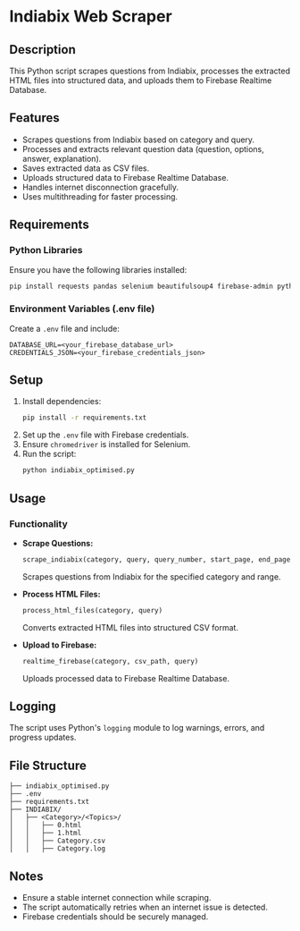 # Indiabix Web Scraper

## Description
This Python script scrapes questions from Indiabix, processes the extracted HTML files into structured data, and uploads them to Firebase Realtime Database.

## Features
- Scrapes questions from Indiabix based on category and query.
- Processes and extracts relevant question data (question, options, answer, explanation).
- Saves extracted data as CSV files.
- Uploads structured data to Firebase Realtime Database.
- Handles internet disconnection gracefully.
- Uses multithreading for faster processing.

## Requirements
### Python Libraries
Ensure you have the following libraries installed:

```bash
pip install requests pandas selenium beautifulsoup4 firebase-admin python-dotenv
```

### Environment Variables (.env file)
Create a `.env` file and include:

```
DATABASE_URL=<your_firebase_database_url>
CREDENTIALS_JSON=<your_firebase_credentials_json>
```

## Setup
1. Install dependencies:
   ```bash
   pip install -r requirements.txt
   ```
2. Set up the `.env` file with Firebase credentials.
3. Ensure `chromedriver` is installed for Selenium.
4. Run the script:
   ```bash
   python indiabix_optimised.py
   ```

## Usage
### Functionality
- **Scrape Questions:**
  ```python
  scrape_indiabix(category, query, query_number, start_page, end_page)
  ```
  Scrapes questions from Indiabix for the specified category and range.

- **Process HTML Files:**
  ```python
  process_html_files(category, query)
  ```
  Converts extracted HTML files into structured CSV format.

- **Upload to Firebase:**
  ```python
  realtime_firebase(category, csv_path, query)
  ```
  Uploads processed data to Firebase Realtime Database.

## Logging
The script uses Python's `logging` module to log warnings, errors, and progress updates.

## File Structure
```
├── indiabix_optimised.py
├── .env
├── requirements.txt
├── INDIABIX/
│   ├── <Category>/<Topics>/
│   │   ├── 0.html
│   │   ├── 1.html
│   │   ├── Category.csv
│   │   ├── Category.log
```

## Notes
- Ensure a stable internet connection while scraping.
- The script automatically retries when an internet issue is detected.
- Firebase credentials should be securely managed.
